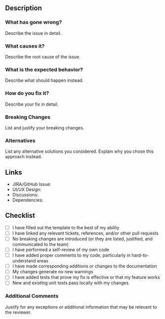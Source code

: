 ## Description

### What has gone wrong?

Describe the issue in detail.

### What causes it?

Describe the root cause of the issue.

### What is the expected behavior?

Describe what should happen instead.

### How do you fix it?

Describe your fix in detail.

### Breaking Changes

List and justify your breaking changes.

### Alternatives

List any alternative solutions you considered. Explain why you chose this approach instead.

## Links

- JIRA/GitHub Issue: []()
- UI/UX Design: []()
- Discussions: []()
- Dependencies: []()

## Checklist

- [ ] I have filled out the template to the best of my ability
- [ ] I have linked any relevant tickets, references, and/or other pull requests
- [ ] No breaking changes are introduced (or they are listed, justified, and communicated to the team)
- [ ] I have performed a self-review of my own code
- [ ] I have added proper comments to my code, particularly in hard-to-understand areas
- [ ] I have made corresponding additions or changes to the documentation
- [ ] My changes generate no new warnings
- [ ] I have added tests that prove my fix is effective or that my feature works
- [ ] New and existing unit tests pass locally with my changes

### Additional Comments

Justify for any exceptions or additional information that may be relevant to the reviewer.

